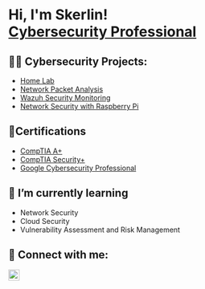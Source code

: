 <h1>Hi, I'm Skerlin! <br/><a href="https://www.linkedin.com/in/skerlinlorenzo/">Cybersecurity Professional</a>
  
<h2>👨‍💻 Cybersecurity Projects:</h2>

  - [Home Lab](https://github.com/SkerlinLorenzo/HomeLab)
  - [Network Packet Analysis](https://github.com/SkerlinLorenzo/WiresharkLab)
  - [Wazuh Security Monitoring](https://github.com/SkerlinLorenzo/WazuhSecurityMonitoring)
  - [Network Security with Raspberry Pi](https://github.com/SkerlinLorenzo/NetworkSecurity)

<h2>🧧Certifications</h2>

  - [CompTIA A+](https://www.credly.com/badges/4cc595a1-5f19-4c8d-8653-4fd81b2dd5f6/public_url)
  - [CompTIA Security+](https://www.credly.com/badges/d9ec72b2-e6d2-4aa0-823d-98d07095edc3/public_url) 
  - [Google Cybersecurity Professional](https://coursera.org/share/a4ed15da7fb71b7e469b56c137b71503)




<h2>🌱 I’m currently learning</h2>

  - Network Security
  - Cloud Security
  - Vulnerability Assessment and Risk Management





<h2> 🤳 Connect with me:</h2>

[<img align="left" alt="SkerlinLorenzo | LinkedIn" width="22px" src="https://cdn.jsdelivr.net/npm/simple-icons@v3/icons/linkedin.svg" />][linkedin]


[linkedin]: https://linkedin.com/in/skerlinlorenzo

<!--


Here are some ideas to get you started:

- 🔭 I’m currently working on ...
🌱 I’m currently learning 
- 👯 I’m looking to collaborate on ...
- 🤔 I’m looking for help with ...
- 💬 Ask me about ...
- 📫 How to reach me: ...
- 😄 Pronouns: ...
- ⚡ Fun fact: ...
-->
